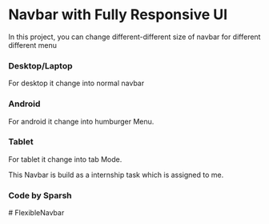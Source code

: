 # Navbar with Fully Responsive UI

In this project, you can change different-different size of navbar for different different menu

### Desktop/Laptop

For desktop it change into normal navbar

### Android

For android it change into humburger Menu.


### Tablet
For tablet it change into tab Mode.

This Navbar is build as a internship task which is assigned to me.
### Code by Sparsh 

#   F l e x i b l e N a v b a r  
 